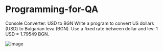 # Programming-for-QA
Console Converter: USD to BGN
Write a program to convert US dollars (USD) to Bulgarian leva (BGN). Use a fixed rate between dollar and lev:  1 USD = 1.79549 BGN. 

![image](https://github.com/VladislavHristov/Programming-for-QA/assets/136968279/6516e166-073b-4d6d-8644-0299311e2a59)

